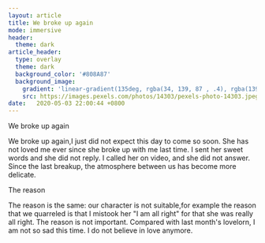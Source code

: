 ```yaml
---
layout: article
title: We broke up again
mode: immersive
header:
  theme: dark
article_header:
  type: overlay
  theme: dark
  background_color: '#808A87'
  background_image:
    gradient: 'linear-gradient(135deg, rgba(34, 139, 87 , .4), rgba(139, 34, 139, .4))'
    src: https://images.pexels.com/photos/14303/pexels-photo-14303.jpeg?auto=compress&cs=tinysrgb&h=750&w=1260
date:   2020-05-03 22:00:44 +0800
---
```


We broke up again

We broke up again,I just did not expect this day to come so soon. She has not loved me ever since she broke up with me last time. I sent her sweet words and she did not reply. I called her on video, and she did not answer. Since the last breakup, the atmosphere between us has become more delicate.

The reason

The reason is the same: our character is not suitable,for example the reason that we quarreled is that I mistook her "I am all right" for that she was really all right. The reason is not important. Compared with last month's lovelorn, I am not so sad this time. I do not believe in love anymore.

